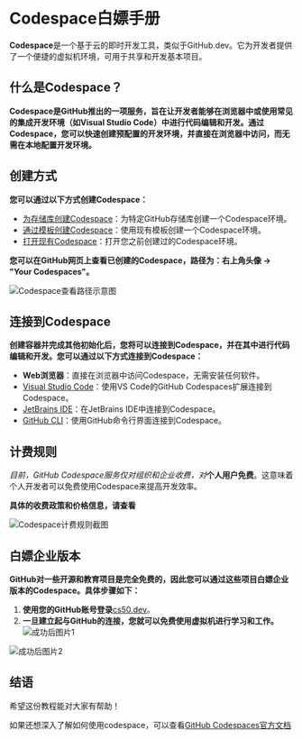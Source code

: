 # Codespace白嫖手册

**Codespace**是一个基于云的即时开发工具，类似于GitHub.dev。它为开发者提供了一个便捷的虚拟机环境，可用于共享和开发基本项目。

## 什么是Codespace？

**Codespace是GitHub推出的一项服务，旨在让开发者能够在浏览器中或使用常见的集成开发环境（如Visual Studio Code）中进行代码编辑和开发。通过Codespace，您可以快速创建预配置的开发环境，并直接在浏览器中访问，而无需在本地配置开发环境。**

## 创建方式

**您可以通过以下方式创建Codespace：**

* [为存储库创建Codespace](https://docs.github.com/zh/codespaces/developing-in-codespaces/creating-a-codespace-for-a-repository)：为特定GitHub存储库创建一个Codespace环境。
* [通过模板创建Codespace](https://docs.github.com/zh/codespaces/developing-in-codespaces/creating-a-codespace-from-a-template)：使用现有模板创建一个Codespace环境。
* [打开现有Codespace](https://docs.github.com/zh/codespaces/developing-in-codespaces/opening-an-existing-codespace)：打开您之前创建过的Codespace环境。

**您可以在GitHub网页上查看已创建的Codespace，路径为：右上角头像 -> "Your Codespaces"。**

![Codespace查看路径示意图](https://github.com/Xiezhibin/xiezhibin.github.io/tree/main/archive/image-open-location.png)

## 连接到Codespace

**创建容器并完成其他初始化后，您将可以连接到Codespace，并在其中进行代码编辑和开发。您可以通过以下方式连接到Codespace：**

* **Web浏览器**：直接在浏览器中访问Codespace，无需安装任何软件。
* [Visual Studio Code](https://docs.github.com/zh/codespaces/developing-in-codespaces/using-github-codespaces-in-visual-studio-code)：使用VS Code的GitHub Codespaces扩展连接到Codespace。
* [JetBrains IDE](https://docs.github.com/zh/codespaces/developing-in-codespaces/using-github-codespaces-in-your-jetbrains-ide)：在JetBrains IDE中连接到Codespace。
* [GitHub CLI](https://docs.github.com/zh/codespaces/developing-in-codespaces/using-github-codespaces-with-github-cli)：使用GitHub命令行界面连接到Codespace。

## 计费规则

*目前，GitHub Codespace服务仅对组织和企业收费，对***个人用户免费**。这意味着个人开发者可以免费使用Codespace来提高开发效率。

**具体的收费政策和价格信息，请查看**

![Codespace计费规则截图](https://github.com/Xiezhibin/xiezhibin.github.io/tree/main/archive/image-fee.png.png)

## 白嫖企业版本

**GitHub对一些开源和教育项目是完全免费的，因此您可以通过这些项目白嫖企业版本的Codespace。具体步骤如下：**

1. **使用您的GitHub账号登录**[cs50.dev](https://cs50.dev/)。
2. **一旦建立起与GitHub的连接，您就可以免费使用虚拟机进行学习和工作。**
![成功后图片1](https://github.com/Xiezhibin/xiezhibin.github.io/tree/main/archive/image-code-cs50.png)

![成功后图片2](https://github.com/Xiezhibin/xiezhibin.github.io/tree/main/archive/mage-enter-sucess.png)

## 结语

希望这份教程能对大家有帮助！

如果还想深入了解如何使用codespace，可以查看[GitHub Codespaces官方文档](https://docs.github.com/zh/codespaces/getting-started/quickstart#introduction)
